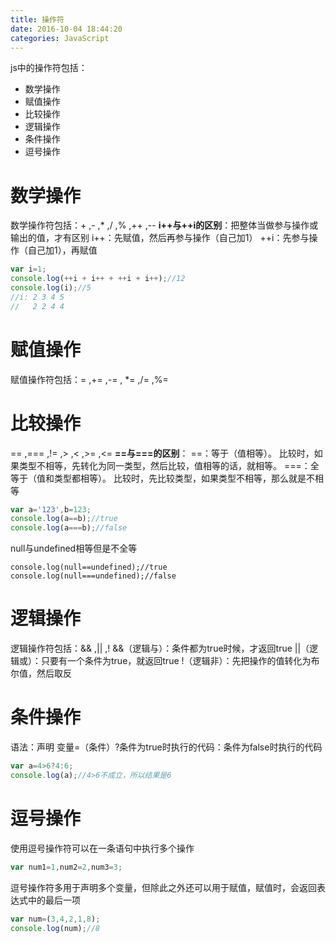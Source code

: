```yaml
---
title: 操作符
date: 2016-10-04 18:44:20
categories: JavaScript
---
```


js中的操作符包括：
- 数学操作
- 赋值操作
- 比较操作
- 逻辑操作
- 条件操作
- 逗号操作

# 数学操作
数学操作符包括：+  ,-  ,*  ,/  ,% ,++ ,--
**i++与++i的区别**：把整体当做参与操作或输出的值，才有区别
i++：先赋值，然后再参与操作（自己加1）
++i：先参与操作（自己加1），再赋值
```javascript
var i=1;
console.log(++i + i++ + ++i + i++);//12
console.log(i);//5
//i: 2 3 4 5
//   2 2 4 4
```

# 赋值操作
赋值操作符包括：=  ,+=  ,-= , *=  ,/=  ,%=
# 比较操作
==  ,===  ,!=  ,>  ,<  ,>=  ,<=
**==与===的区别**：
==：等于（值相等）。
比较时，如果类型不相等，先转化为同一类型，然后比较，值相等的话，就相等。
===：全等于（值和类型都相等）。
比较时，先比较类型，如果类型不相等，那么就是不相等
```javascript
var a='123',b=123;
console.log(a==b);//true
console.log(a===b);//false
```

null与undefined相等但是不全等
```
console.log(null==undefined);//true
console.log(null===undefined);//false
```

# 逻辑操作
逻辑操作符包括：&&  ,||  ,!
&&（逻辑与）：条件都为true时候，才返回true
||（逻辑或）：只要有一个条件为true，就返回true
!（逻辑非）：先把操作的值转化为布尔值，然后取反

# 条件操作
语法：声明 变量=（条件）?条件为true时执行的代码：条件为false时执行的代码
```javascript
var a=4>6?4:6;
console.log(a);//4>6不成立，所以结果是6
```

# 逗号操作
使用逗号操作符可以在一条语句中执行多个操作
```javascript
var num1=1,num2=2,num3=3;
```

逗号操作符多用于声明多个变量，但除此之外还可以用于赋值，赋值时，会返回表达式中的最后一项
```javascript
var num=(3,4,2,1,8);
console.log(num);//8
```
